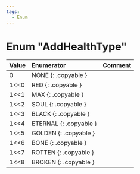 ```yaml
---
tags:
  - Enum
---
```

# Enum "AddHealthType"
|Value|Enumerator|Comment|
|:--|:--|:--|
|0 |NONE {: .copyable } |  |
|1<<0 |RED {: .copyable } |  |
|1<<1 |MAX {: .copyable } |  |
|1<<2 |SOUL {: .copyable } |  |
|1<<3 |BLACK {: .copyable } |  |
|1<<4 |ETERNAL {: .copyable } |  |
|1<<5 |GOLDEN {: .copyable } |  |
|1<<6 |BONE {: .copyable } |  |
|1<<7 |ROTTEN {: .copyable } |  |
|1<<8 |BROKEN {: .copyable } |  |
